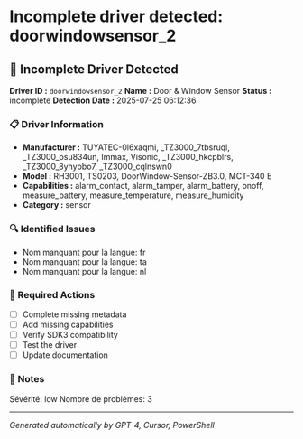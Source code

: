 # Incomplete driver detected: doorwindowsensor_2

## 🚨 Incomplete Driver Detected

**Driver ID :** `doorwindowsensor_2`
**Name :** Door & Window Sensor
**Status :** incomplete
**Detection Date :** 2025-07-25 06:12:36

### 📋 Driver Information
- **Manufacturer :** TUYATEC-0l6xaqmi, _TZ3000_7tbsruql, _TZ3000_osu834un, Immax, Visonic, _TZ3000_hkcpblrs, _TZ3000_8yhypbo7, _TZ3000_cqlnswn0
- **Model :** RH3001, TS0203, DoorWindow-Sensor-ZB3.0, MCT-340 E
- **Capabilities :** alarm_contact, alarm_tamper, alarm_battery, onoff, measure_battery, measure_temperature, measure_humidity
- **Category :** sensor

### 🔍 Identified Issues
- Nom manquant pour la langue: fr
- Nom manquant pour la langue: ta
- Nom manquant pour la langue: nl

### 🎯 Required Actions
- [ ] Complete missing metadata
- [ ] Add missing capabilities
- [ ] Verify SDK3 compatibility
- [ ] Test the driver
- [ ] Update documentation

### 📝 Notes
Sévérité: low
Nombre de problèmes: 3

---
*Generated automatically by GPT-4, Cursor, PowerShell*

